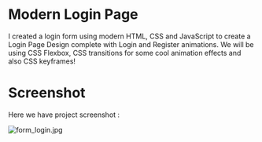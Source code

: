 # Modern Login Page
I created a login form using modern HTML, CSS and JavaScript to create a Login Page Design complete with Login and Register animations. We will be using CSS Flexbox, CSS transitions for some cool animation effects and also CSS keyframes!

# Screenshot
Here we have project screenshot :

![form_login.jpg](form_login.jpg)
